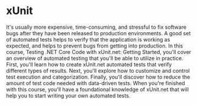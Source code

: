 # xUnit
It's usually more expensive, time-consuming, and stressful to fix software bugs after they have been released to production environments. A good set of automated tests helps to verify that the application is working as expected, and helps to prevent bugs from getting into production. In this course, Testing .NET Core Code with xUnit.net: Getting Started, you'll cover an overview of automated testing that you'll be able to utilize in practice. First, you'll learn how to create xUnit.net automated tests that verify different types of results. Next, you'll explore how to customize and control test execution and categorization. Finally, you'll discover how to reduce the amount of test code needed with data-driven tests. When you're finished with this course, you'll have a foundational knowledge of xUnit.net that will help you to start writing your own automated tests.
